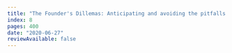 ```yaml
---
title: "The Founder's Dillemas: Anticipating and avoiding the pitfalls that can sink a startup by Noam Wasserman"
index: 8
pages: 400
date: "2020-06-27"
reviewAvailable: false
---
```


